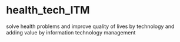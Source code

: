 # health_tech_ITM
solve health problems and improve quality of lives by technology and adding value by information technology management

